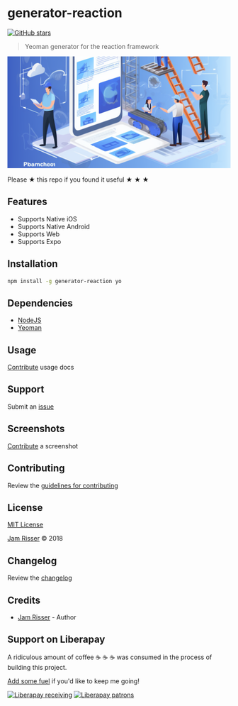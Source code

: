 # generator-reaction

[![GitHub stars](https://img.shields.io/github/stars/codejamninja/generator-reaction.svg?style=social&label=Stars)](https://github.com/codejamninja/generator-reaction)

> Yeoman generator for the reaction framework

![](assets/generator-reaction.png)

Please ★ this repo if you found it useful ★ ★ ★


## Features

* Supports Native iOS
* Supports Native Android
* Supports Web
* Supports Expo


## Installation

```sh
npm install -g generator-reaction yo
```


## Dependencies

* [NodeJS](https://nodejs.org)
* [Yeoman](http://yeoman.io)


## Usage

[Contribute](https://github.com/codejamninja/generator-reaction/blob/master/CONTRIBUTING.md) usage docs


## Support

Submit an [issue](https://github.com/codejamninja/generator-reaction/issues/new)


## Screenshots

[Contribute](https://github.com/codejamninja/generator-reaction/blob/master/CONTRIBUTING.md) a screenshot


## Contributing

Review the [guidelines for contributing](https://github.com/codejamninja/generator-reaction/blob/master/CONTRIBUTING.md)


## License

[MIT License](https://github.com/codejamninja/generator-reaction/blob/master/LICENSE)

[Jam Risser](https://codejam.ninja) © 2018


## Changelog

Review the [changelog](https://github.com/codejamninja/generator-reaction/blob/master/CHANGELOG.md)


## Credits

* [Jam Risser](https://codejam.ninja) - Author


## Support on Liberapay

A ridiculous amount of coffee ☕ ☕ ☕ was consumed in the process of building this project.

[Add some fuel](https://liberapay.com/codejamninja/donate) if you'd like to keep me going!

[![Liberapay receiving](https://img.shields.io/liberapay/receives/codejamninja.svg?style=flat-square)](https://liberapay.com/codejamninja/donate)
[![Liberapay patrons](https://img.shields.io/liberapay/patrons/codejamninja.svg?style=flat-square)](https://liberapay.com/codejamninja/donate)
